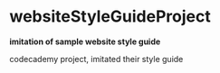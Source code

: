 # websiteStyleGuideProject
**imitation of sample website style guide**

codecademy project, imitated their style guide

